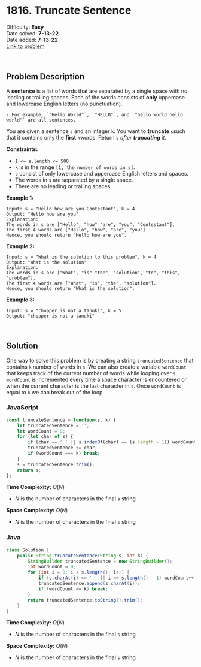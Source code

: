 # 1816. Truncate Sentence

Difficulty: **Easy**  
Date solved: **7-13-22**  
Date added: **7-13-22**  
[Link to problem](https://leetcode.com/problems/truncate-sentence/)

<br>

## Problem Description

A **sentence** is a list of words that are separated by a single space with no leading or trailing spaces. Each of the words consists of **only** uppercase and lowercase English letters (no punctuation).

    - For example, `"Hello World"`, `"HELLO"`, and `"hello world hello world"` are all sentences.

You are given a sentence `s​​​​​​` and an integer `k​​​​​​`. You want to **truncate** `s​​​​​​` such that it contains only the **first** `k​​​​​​` words. Return `s​​​​​​` *after **truncating** it*.

**Constraints:**

- `1 <= s.length <= 500`
- `k` is in the range `[1, the number of words in s]`.
- `s` consist of only lowercase and uppercase English letters and spaces.
- The words in `s` are separated by a single space.
- There are no leading or trailing spaces.

**Example 1:**

```
Input: s = "Hello how are you Contestant", k = 4
Output: "Hello how are you"
Explanation:
The words in s are ["Hello", "how" "are", "you", "Contestant"].
The first 4 words are ["Hello", "how", "are", "you"].
Hence, you should return "Hello how are you".
```

**Example 2:**

```
Input: s = "What is the solution to this problem", k = 4
Output: "What is the solution"
Explanation:
The words in s are ["What", "is" "the", "solution", "to", "this", "problem"].
The first 4 words are ["What", "is", "the", "solution"].
Hence, you should return "What is the solution".
```

**Example 3:**

```
Input: s = "chopper is not a tanuki", k = 5
Output: "chopper is not a tanuki"
```

<br>

## Solution

One way to solve this problem is by creating a string `truncatedSentence` that contains `k` number of words in `s`. We can also create a variable `wordCount` that keeps track of the current number of words while looping over `s`. `wordCount` is incremented every time a space character is encountered or when the current character is the last character in `s`. Once `wordCount` is equal to `k` we can break out of the loop.

### **JavaScript**

```js
const truncateSentence = function(s, k) {
    let truncatedSentence = '';
    let wordCount = 0;
    for (let char of s) {
        if (char == ' ' || s.indexOf(char) == (s.length - 1)) wordCount++;
        truncatedSentence += char;
        if (wordCount === k) break;
    }
    s = truncatedSentence.trim();
    return s;
};
```

**Time Complexity:** $O(N)$
- $N$ is the number of characters in the final `s` string

**Space Complexity:** $O(N)$
- $N$ is the number of characters in the final `s` string

### **Java**

```java
class Solution {
    public String truncateSentence(String s, int k) {
        StringBuilder truncatedSentence = new StringBuilder();
        int wordCount = 0;
        for (int i = 0; i < s.length(); i++) {
            if (s.charAt(i) == ' ' || i == s.length() - 1) wordCount++;
            truncatedSentence.append(s.charAt(i));
            if (wordCount == k) break;
        }
        return truncatedSentence.toString().trim();
    }
}
```

**Time Complexity:** $O(N)$
- $N$ is the number of characters in the final `s` string

**Space Complexity:** $O(N)$
- $N$ is the number of characters in the final `s` string